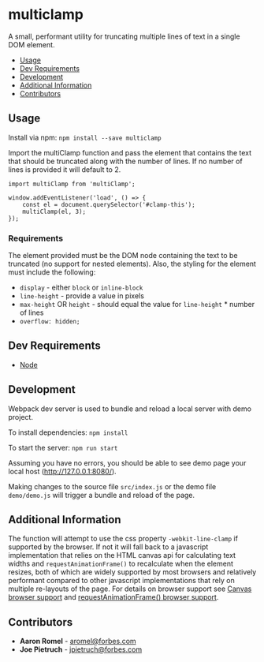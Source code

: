 # multiclamp

A small, performant utility for truncating multiple lines of text in a single DOM element.

* [Usage](#usage)
* [Dev Requirements](#dev-requirements)
* [Development](#development)
* [Additional Information](#additional-information)
* [Contributors](#contributors)

## Usage
Install via npm:
`npm install --save multiclamp`

Import the multiClamp function and pass the element that contains the text that should be truncated along with the number of lines. If no number of lines is provided it will default to 2.
```
import multiClamp from 'multiClamp';

window.addEventListener('load', () => {
    const el = document.querySelector('#clamp-this');
    multiClamp(el, 3);
});
```

### Requirements
The element provided must be the DOM node containing the text to be truncated (no support for nested elements). Also, the styling for the element must include the following:
- `display` - either `block` or `inline-block`
- `line-height` - provide a value in pixels
- `max-height` OR `height` - should equal the value for `line-height` * number of lines
- `overflow: hidden;`

## Dev Requirements
- [Node](https://nodejs.org/en/)

## Development
Webpack dev server is used to bundle and reload a local server with demo project.

To install dependencies:
`npm install`

To start the server:
`npm run start`

Assuming you have no errors, you should be able to see demo page your local host (http://127.0.0.1:8080/).

Making changes to the source file `src/index.js` or the demo file `demo/demo.js` will trigger a bundle and reload of the page.

## Additional Information
The function will attempt to use the css property `-webkit-line-clamp` if supported by the browser. If not it will fall back to a javascript implementation that relies on the HTML canvas api for calculating text widths and `requestAnimationFrame()` to recalculate when the element resizes, both of which are widely supported by most browsers and relatively performant compared to other javascript implementations that rely on multiple re-layouts of the page. For details on browser support see [Canvas browser support](https://caniuse.com/#feat=canvas) and [requestAnimationFrame() browser support](https://caniuse.com/#feat=canvas).

## Contributors
* **Aaron Romel** - aromel@forbes.com
* **Joe Pietruch** - jpietruch@forbes.com

